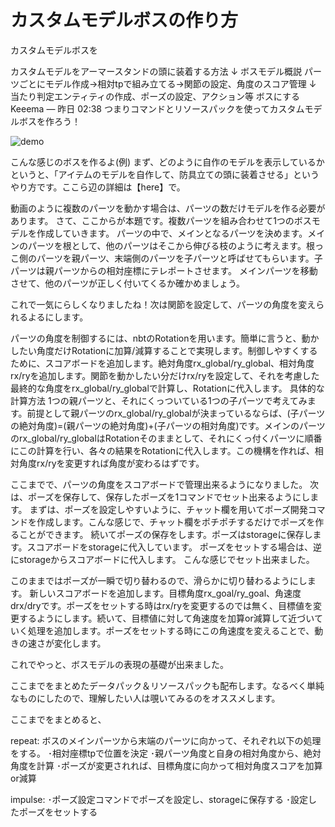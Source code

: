 # カスタムモデルボスの作り方

カスタムモデルボスを

カスタムモデルをアーマースタンドの頭に装着する方法
↓
ボスモデル概説 パーツごとにモデル作成→相対tpで組み立てる→関節の設定、角度のスコア管理
↓
当たり判定エンティティの作成、ポーズの設定、アクション等 ボスにする 
Keeema — 昨日 02:38
つまりコマンドとリソースパックを使ってカスタムモデルボスを作ろう！

![demo](https://github.com/Keeema-1/CustomModelEntity/blob/main/materials/1.gif)

こんな感じのボスを作るよ(例)
まず、どのように自作のモデルを表示しているかというと、「アイテムのモデルを自作して、防具立ての頭に装着させる」というやり方です。ここら辺の詳細は【here】で。

動画のように複数のパーツを動かす場合は、パーツの数だけモデルを作る必要があります。
さて、ここからが本題です。複数パーツを組み合わせて1つのボスモデルを作成していきます。
パーツの中で、メインとなるパーツを決めます。メインのパーツを根として、他のパーツはそこから伸びる枝のように考えます。根っこ側のパーツを親パーツ、末端側のパーツを子パーツと呼ばせてもらいます。子パーツは親パーツからの相対座標にテレポートさせます。
メインパーツを移動させて、他のパーツが正しく付いてくるか確かめましょう。

これで一気にらしくなりましたね！次は関節を設定して、パーツの角度を変えられるよるにします。

パーツの角度を制御するには、nbtのRotationを用います。簡単に言うと、動かしたい角度だけRotationに加算/減算することで実現します。制御しやすくするために、スコアボードを追加します。絶対角度rx_global/ry_global、相対角度rx/ryを追加します。関節を動かしたい分だけrx/ryを設定して、それを考慮した最終的な角度をrx_global/ry_globalで計算し、Rotationに代入します。
具体的な計算方法
1つの親パーツと、それにくっついている1つの子パーツで考えてみます。前提として親パーツのrx_global/ry_globalが決まっているならば、(子パーツの絶対角度)=(親パーツの絶対角度)+(子パーツの相対角度)です。メインのパーツのrx_global/ry_globalはRotationそのままとして、それにくっ付くパーツに順番にこの計算を行い、各々の結果をRotationに代入します。この機構を作れば、相対角度rx/ryを変更すれば角度が変わるはずです。

ここまでで、パーツの角度をスコアボードで管理出来るようになりました。
次は、ポーズを保存して、保存したポーズを1コマンドでセット出来るようにします。
まずは、ポーズを設定しやすいように、チャット欄を用いてポーズ開発コマンドを作成します。こんな感じで、チャット欄をポチポチするだけでポーズを作ることができます。
続いてポーズの保存をします。ポーズはstorageに保存します。スコアボードをstorageに代入しています。
ポーズをセットする場合は、逆にstorageからスコアボードに代入します。
こんな感じでセット出来ました。

このままではポーズが一瞬で切り替わるので、滑らかに切り替わるようにします。
新しいスコアボードを追加します。目標角度rx_goal/ry_goal、角速度drx/dryです。ポーズをセットする時はrx/ryを変更するのでは無く、目標値を変更するようにします。続いて、目標値に対して角速度を加算or減算して近づいていく処理を追加します。ポーズをセットする時にこの角速度を変えることで、動きの速さが変化します。

これでやっと、ボスモデルの表現の基礎が出来ました。

ここまでをまとめたデータパック＆リソースパックも配布します。なるべく単純なものにしたので、理解したい人は覗いてみるのをオススメします。

ここまでをまとめると、

repeat:
ボスのメインパーツから末端のパーツに向かって、それぞれ以下の処理をする。
･相対座標tpで位置を決定
･親パーツ角度と自身の相対角度から、絶対角度を計算
･ポーズが変更されれば、目標角度に向かって相対角度スコアを加算or減算

impulse:
･ポーズ設定コマンドでポーズを設定し、storageに保存する
･設定したポーズをセットする 
